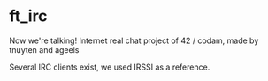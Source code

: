 # ft_irc
Now we're talking! Internet real chat project of 42 / codam, made by tnuyten and ageels

Several IRC clients exist, we used IRSSI as a reference. 
